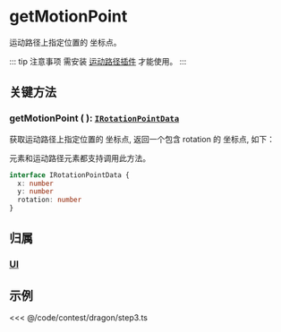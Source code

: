 # getMotionPoint

运动路径上指定位置的 坐标点。

::: tip 注意事项
需安装 [运动路径插件](/plugin/in/motion-path/index.md) 才能使用。
:::

## 关键方法

### getMotionPoint ( ): [`IRotationPointData`](/api/interfaces/IRotationPointData.md)

获取运动路径上指定位置的 坐标点, 返回一个包含 rotation 的 坐标点, 如下：

元素和运动路径元素都支持调用此方法。

```ts
interface IRotationPointData {
  x: number
  y: number
  rotation: number
}
```

## 归属

### [UI](/reference/display/UI.md)

## 示例

<<< @/code/contest/dragon/step3.ts
